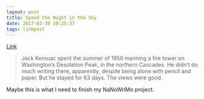```yaml
---
layout: post
title: Spend the Night in the Sky
date: 2017-03-30 10:25:27
tags: linkpost
---
```

[Link][1]

> Jack Kerouac spent the summer of 1956 manning a fire tower on Washington’s Desolation Peak, in the northern Cascades. He didn’t do much writing there, apparently, despite being alone with pencil and paper. But he stayed for 63 days. The views were good.

Maybe this is what I need to finish my NaNoWriMo project. 

[1]:	https://www.outsideonline.com/1856376/spend-night-sky-rent-fire-tower#slide-1
